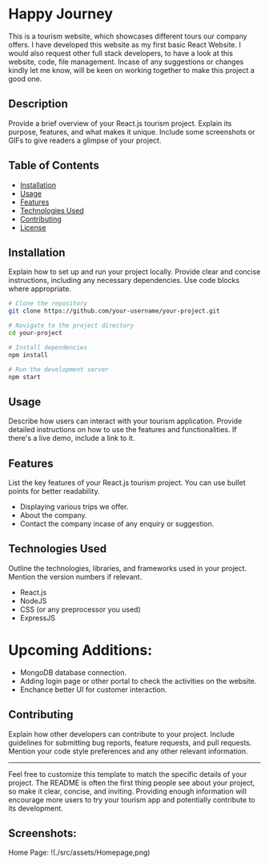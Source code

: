 # Happy Journey
This is a tourism website, which showcases different tours our company offers. I have developed this website as my first basic React Website. I would also request other full stack developers, to have a look at this website, code, file management. Incase of any suggestions or changes kindly let me know, will be keen on working together to make this project a good one. 
## Description

Provide a brief overview of your React.js tourism project. Explain its purpose, features, and what makes it unique. Include some screenshots or GIFs to give readers a glimpse of your project.

## Table of Contents

- [Installation](#installation)
- [Usage](#usage)
- [Features](#features)
- [Technologies Used](#technologies-used)
- [Contributing](#contributing)
- [License](#license)

## Installation

Explain how to set up and run your project locally. Provide clear and concise instructions, including any necessary dependencies. Use code blocks where appropriate.

```bash
# Clone the repository
git clone https://github.com/your-username/your-project.git

# Navigate to the project directory
cd your-project

# Install dependencies
npm install

# Run the development server
npm start
```

## Usage

Describe how users can interact with your tourism application. Provide detailed instructions on how to use the features and functionalities. If there's a live demo, include a link to it.

## Features

List the key features of your React.js tourism project. You can use bullet points for better readability.

- Displaying various trips we offer.
- About the company.
- Contact the company incase of any enquiry or suggestion.

## Technologies Used

Outline the technologies, libraries, and frameworks used in your project. Mention the version numbers if relevant.

- React.js
- NodeJS
- CSS (or any preprocessor you used)
- ExpressJS

# Upcoming Additions:
- MongoDB database connection.
- Adding login page or other portal to check the activities on the website.
- Enchance better UI for customer interaction.

## Contributing

Explain how other developers can contribute to your project. Include guidelines for submitting bug reports, feature requests, and pull requests. Mention your code style preferences and any other relevant information.

---

Feel free to customize this template to match the specific details of your project. The README is often the first thing people see about your project, so make it clear, concise, and inviting. Providing enough information will encourage more users to try your tourism app and potentially contribute to its development.

## Screenshots:
Home Page:
!(./src/assets/Homepage,png)